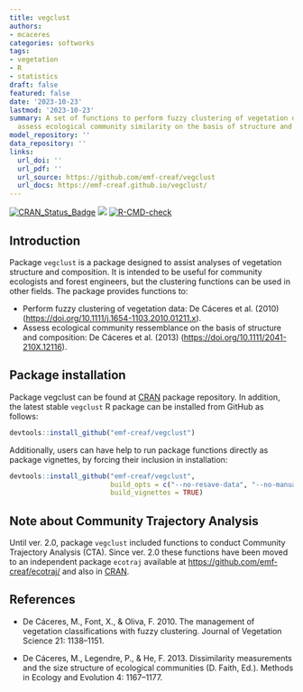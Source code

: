 ```yaml
---
title: vegclust
authors:
- mcaceres
categories: softworks
tags:
- vegetation
- R
- statistics
draft: false
featured: false
date: '2023-10-23'
lastmod: '2023-10-23'
summary: A set of functions to perform fuzzy clustering of vegetation data and to
  assess ecological community similarity on the basis of structure and composition.
model_repository: ''
data_repository: ''
links:
  url_doi: ''
  url_pdf: ''
  url_source: https://github.com/emf-creaf/vegclust
  url_docs: https://emf-creaf.github.io/vegclust/
---
```

<!-- badges: start -->
[![CRAN_Status_Badge](http://www.r-pkg.org/badges/version/vegclust)](https://cran.r-project.org/package=vegclust)
[![](https://cranlogs.r-pkg.org/badges/vegclust)](https://cran.rstudio.com/web/packages/vegclust/index.html)
[![R-CMD-check](https://github.com/emf-creaf/vegclust/workflows/R-CMD-check/badge.svg)](https://github.com/emf-creaf/vegclust/actions)
<!-- badges: end -->

## Introduction

Package `vegclust` is a package designed to assist analyses of
vegetation structure and composition. It is intended to be useful for
community ecologists and forest engineers, but the clustering functions
can be used in other fields. The package provides functions to:

- Perform fuzzy clustering of vegetation data: De Cáceres et al. (2010)
  (<https://doi.org/10.1111/j.1654-1103.2010.01211.x>).
- Assess ecological community ressemblance on the basis of structure and
  composition: De Cáceres et al. (2013)
  (<https://doi.org/10.1111/2041-210X.12116>).

## Package installation

Package vegclust can be found at
[CRAN](https://cran.r-project.org/package=vegclust) package repository.
In addition, the latest stable `vegclust` R package can be installed
from GitHub as follows:

``` r
devtools::install_github("emf-creaf/vegclust")
```

Additionally, users can have help to run package functions directly as
package vignettes, by forcing their inclusion in installation:

``` r
devtools::install_github("emf-creaf/vegclust", 
                         build_opts = c("--no-resave-data", "--no-manual"),
                         build_vignettes = TRUE)
```

## Note about Community Trajectory Analysis

Until ver. 2.0, package `vegclust` included functions to conduct
Community Trajectory Analysis (CTA). Since ver. 2.0 these functions have
been moved to an independent package `ecotraj` available at
<https://github.com/emf-creaf/ecotraj/> and also in
[CRAN](https://cran.r-project.org/package=ecotraj).

## References

- De Cáceres, M., Font, X., & Oliva, F. 2010. The management of
  vegetation classifications with fuzzy clustering. Journal of
  Vegetation Science 21: 1138–1151.

- De Cáceres, M., Legendre, P., & He, F. 2013. Dissimilarity
  measurements and the size structure of ecological communities (D.
  Faith, Ed.). Methods in Ecology and Evolution 4: 1167–1177.
